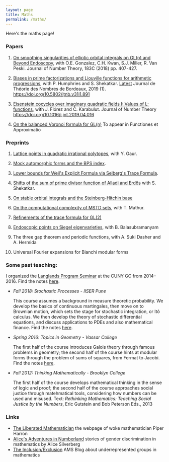 ```yaml
---
layout: page
title: Maths
permalink: /maths/
---
```


Here's the maths page! 

<!--- 
First, a professional photo (©[MFO](https://opc.mfo.de/detail?photo_id=21800)):

![MFOpic](https://opc.mfo.de/photoNormal?id=21800)
  
<p>I'm currently a postdoctoral fellow at the UnIndian Institute of Science Education and Research (IISER), Pune; previously at the Max Planck Institut für Mathematik (MPIM), Bonn. My work focuses on the interplay between trace formulae and L-functions in the theory of automorphic forms and representation theory. I also like to think about interactions between homotopy theory and number theory.</p> ---> 

### Papers

1. [On smoothing singularities of elliptic orbital integrals on GL(n) and Beyond Endoscopy](https://arxiv.org/abs/1608.05938), with O.E. Gonzalez, C.H. Kwan, S.J. Miller, R. Van Peski. Journal of Number Theory, 183C (2018) pp. 407-427.

2. [Biases in prime factorizations and Liouville functions for arithmetic progressions](https://arxiv.org/abs/1704.07979), with P. Humphries and S. Shekatkar. [Latest](ParityFinal.pdf) Journal de Théorie des Nombres de Bordeaux, 2019 (1). https://doi.org/10.5802/jtnb.v31i1.891 

3. [Eisenstein cocycles over imaginary quadratic fields I: Values of L-functions](https://arxiv.org/abs/1611.08565), with J. Flórez and C. Karabulut. Journal of Number Theory https://doi.org/10.1016/j.jnt.2019.04.016

4. [On the balanced Voronoi formula for GL(n)](Voronoi.pdf) To appear in Functiones et Approximatio

### Preprints

1. [Lattice points in quadratic irrational polytopes](https://arxiv.org/abs/1810.01065), with Y. Gaur. 

2. [Mock automorphic forms and the BPS index](https://arxiv.org/abs/1710.06653). 

3. [Lower bounds for Weil's Explicit Formula via Selberg's Trace Formula](https://arxiv.org/abs/1608.02296).

4. [Shifts of the sum of prime divisor function of Alladi and Erdős](https://arxiv.org/abs/1710.10875) with S. Shekatkar.

8. [On stable orbital integrals and the Steinberg-Hitchin base](stablegerms.pdf)

7. [On the computational complexity of MSTD sets](https://arxiv.org/abs/1810.07358), with T. Mathur.

8. [Refinements of the trace formula for GL(2)](BEGL2,pdf)

9. [Endoscopic points on Siegel eigenvarieties](paramodular.pdf), with B. Balasubramanyam

10. The three gap theorem and periodic functions, with A. Suki Dasher and A. Hermida 

11. Universal Fourier expansions for Bianchi modular forms

### Some past teaching:

I organized the <a href="langlands">Langlands Program Seminar</a> at the CUNY GC from 2014–2016. Find the notes <a href="Langlands learning notes.pdf">here</a>.

- <i>Fall 2018: Stochastic Processes - IISER Pune</i>

  This course assumes a background in measure theoretic probability. We develop the basics of continuous martingales, then move on to Brownian motion, which sets the stage for stochastic integration, or Itô calculus. We then develop the theory of stochastic differential equations, and discuss applications to PDEs and also mathematical finance. Find the notes <a href="426Notes.pdf">here</a>.


- <i>Spring 2016: Topics in Geometry - Vassar College</i>

  The first half of the course introduces Galois theory through famous problems in geometry; the second half of the course hints at modular forms through the problem of sums of squares, from Fermat to Jacobi.  Find the notes <a href="231Notes.pdf">here</a>.


- <i>Fall 2012: Thinking Mathematically - Brooklyn College</i>

  The first half of the course develops mathematical thinking in the sense of logic and proof; the second half of the course approaches social justice through matehmatical tools, considering how numbers can be used and misused. Text: <em>Rethinking Mathematics: Teaching Social Justice by the Numbers</em>, Eric Gutstein and Bob Peterson Eds., 2013

### Links

- [The Liberated Mathematician](http://www.theliberatedmathematician.com/) the webpage of woke mathematician Piper Harron
- [Alice's Adventures in Numberland](https://sites.google.com/site/numberlandadventures/) stories of gender discrimination in mathematics by Alice Silverberg
- [The Inclusion/Exclusion](https://blogs.ams.org/inclusionexclusion/) AMS Blog about underrepresented groups in mathematics


<!---Complete list of courses:
### In preparation


3. [Heights of CM-cyles and derivatives of L-series](https://arxiv.org/abs/1708.05820), (with Y. Elias). Submitted.


1. Dasher, S., Hermida, A., and Wong, T.A., The three distance theorem and periodic functions.

2. Balasubramanyam, B. and Wong, T.A., Eigenvarieties and L-packets on GSp(4).

3. Banerjee, D. and Wong T.A., Eisenstein cycles over imaginary quadratic fields.

4. Flórez, J.; Karabulut, C. and Wong, T.A., Eisenstein cocycles for GL(n) over imaginary quadratic fields II: p-adic L-functions.

5. Wong, T.A., A summation formula for the stable trace formula.

- Xiamen University Malaysia
	- Summer 2018: Calculus I
- IISER Pune
	- Fall 2018: Stochastic Processes
	- Summer 2017: Summer Student Programme project mentor

- Williams College
	- Summer 2016: SMALL REU project mentor

- Vassar College
	- Spring 2016: Multivariable calculus, 2 sections; Topics in geometry

- Hunter College
	- Fall 2015: Calculus II; Precalculus
	- Spring 2015: Calculus II
	- Fall 2014: Calculus II
	- Summer 2014: Calculus IV
	- Spring 2014: Calculus II; Calculus III
	- Fall 2013: Calculus I; Algebra

- Brooklyn College
  	- Summer 2013: Pre-Calculus
	- Spring 2013: Thinking Mathematically; Precalculus
	- Fall 2012: Thinking Mathematically, 2 sections
	- Summer 2012: Pre-Calculus
- Bronx Community College
	- Spring 2012: Arithmetic and Algebra
	- Fall 2011: Arithmetic and Algebra --->
